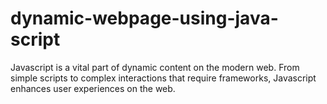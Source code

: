 # dynamic-webpage-using-java-script
Javascript is a vital part of dynamic content on the modern web. From simple scripts to complex interactions that require frameworks, Javascript enhances user experiences on the web.
